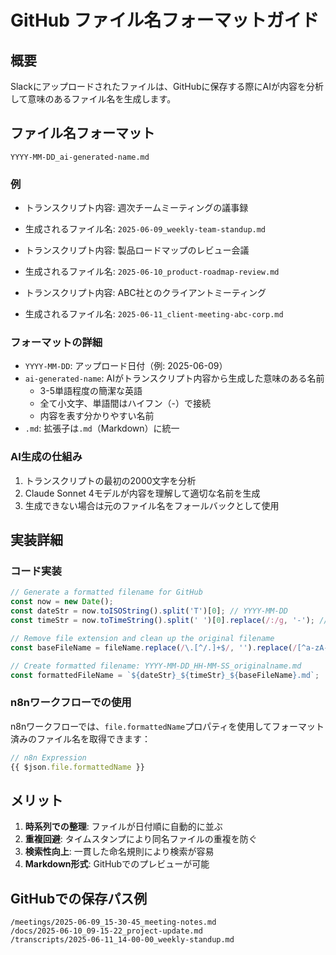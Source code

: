 # GitHub ファイル名フォーマットガイド

## 概要
Slackにアップロードされたファイルは、GitHubに保存する際にAIが内容を分析して意味のあるファイル名を生成します。

## ファイル名フォーマット
```
YYYY-MM-DD_ai-generated-name.md
```

### 例
- トランスクリプト内容: 週次チームミーティングの議事録
- 生成されるファイル名: `2025-06-09_weekly-team-standup.md`

- トランスクリプト内容: 製品ロードマップのレビュー会議
- 生成されるファイル名: `2025-06-10_product-roadmap-review.md`

- トランスクリプト内容: ABC社とのクライアントミーティング
- 生成されるファイル名: `2025-06-11_client-meeting-abc-corp.md`

### フォーマットの詳細
- `YYYY-MM-DD`: アップロード日付（例: 2025-06-09）
- `ai-generated-name`: AIがトランスクリプト内容から生成した意味のある名前
  - 3-5単語程度の簡潔な英語
  - 全て小文字、単語間はハイフン（-）で接続
  - 内容を表す分かりやすい名前
- `.md`: 拡張子は`.md`（Markdown）に統一

### AI生成の仕組み
1. トランスクリプトの最初の2000文字を分析
2. Claude Sonnet 4モデルが内容を理解して適切な名前を生成
3. 生成できない場合は元のファイル名をフォールバックとして使用

## 実装詳細

### コード実装
```javascript
// Generate a formatted filename for GitHub
const now = new Date();
const dateStr = now.toISOString().split('T')[0]; // YYYY-MM-DD
const timeStr = now.toTimeString().split(' ')[0].replace(/:/g, '-'); // HH-MM-SS

// Remove file extension and clean up the original filename
const baseFileName = fileName.replace(/\.[^/.]+$/, '').replace(/[^a-zA-Z0-9-_]/g, '_');

// Create formatted filename: YYYY-MM-DD_HH-MM-SS_originalname.md
const formattedFileName = `${dateStr}_${timeStr}_${baseFileName}.md`;
```

### n8nワークフローでの使用
n8nワークフローでは、`file.formattedName`プロパティを使用してフォーマット済みのファイル名を取得できます：

```javascript
// n8n Expression
{{ $json.file.formattedName }}
```

## メリット
1. **時系列での整理**: ファイルが日付順に自動的に並ぶ
2. **重複回避**: タイムスタンプにより同名ファイルの重複を防ぐ
3. **検索性向上**: 一貫した命名規則により検索が容易
4. **Markdown形式**: GitHubでのプレビューが可能

## GitHubでの保存パス例
```
/meetings/2025-06-09_15-30-45_meeting-notes.md
/docs/2025-06-10_09-15-22_project-update.md
/transcripts/2025-06-11_14-00-00_weekly-standup.md
```